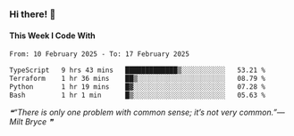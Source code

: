 ### Hi there! 👋

#### This Week I Code With
<!--START_SECTION:waka-->

```txt
From: 10 February 2025 - To: 17 February 2025

TypeScript   9 hrs 43 mins   █████████████▒░░░░░░░░░░░   53.21 %
Terraform    1 hr 36 mins    ██▒░░░░░░░░░░░░░░░░░░░░░░   08.79 %
Python       1 hr 19 mins    █▓░░░░░░░░░░░░░░░░░░░░░░░   07.28 %
Bash         1 hr 1 min      █▒░░░░░░░░░░░░░░░░░░░░░░░   05.63 %
```

<!--END_SECTION:waka-->

<!--STARTS_HERE_QUOTE_README-->
<i>❝“There is only one problem with common sense; it’s not very common.”— Milt Bryce   ❞</i>
<!--ENDS_HERE_QUOTE_README-->
